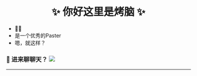 <h1 align="center">
 ✨ 你好这里是烤脑 ✨
</h1>

- 🏳️‍🌈
- 是一个优秀的Paster
- 嗯，就这样？

### 📣 进来聊聊天？ <a href="https://discord.com/invite/VgRrxwesPz"><img src="https://img.shields.io/discord/1179009716307886080?logo=discord&logoColor=%234ec920"></a>
***

<!---
CowNowK/CowNowK is a ✨ special ✨ repository because its `README.md` (this file) appears on your GitHub profile.
You can click the Preview link to take a look at your changes.
--->
